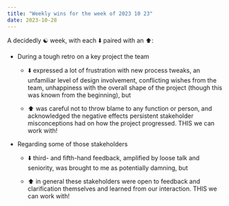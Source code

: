 ```yaml
---
title: "Weekly wins for the week of 2023 10 23"
date: 2023-10-28
---
```


A decidedly ☯️ week, with each ⬇️ paired with an ⬆️:

- During a tough retro on a key project the team
    - ⬇️ expressed a lot of frustration with new process tweaks, an unfamiliar level of design involvement, conflicting wishes from the team, unhappiness with the overall shape of the project (though this was known from the beginning), but
    
    - ⬆️ was careful not to throw blame to any function or person, and acknowledged the negative effects persistent stakeholder misconceptions had on how the project progressed. THIS we can work with!

- Regarding some of those stakeholders
    - ⬇️ third- and fifth-hand feedback, amplified by loose talk and seniority, was brought to me as potentially damning, but
    
    - ⬆️ in general these stakeholders were open to feedback and clarification themselves and learned from our interaction. THIS we can work with!
